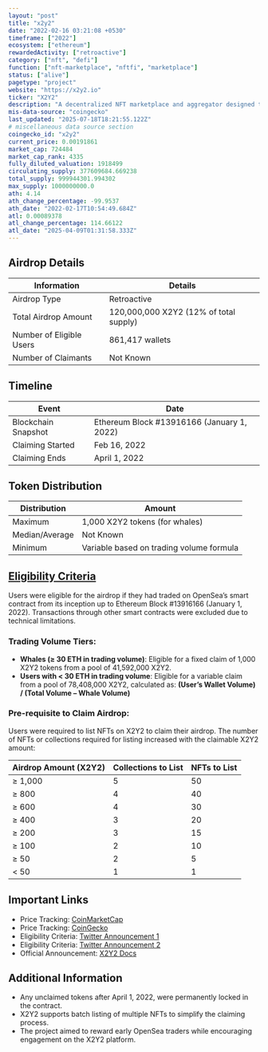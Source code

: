 ```yaml
---
layout: "post"
title: "x2y2"
date: "2022-02-16 03:21:08 +0530"
timeframe: ["2022"]
ecosystem: ["ethereum"]
rewardedActivity: ["retroactive"]
category: ["nft", "defi"]
function: ["nft-marketplace", "nftfi", "marketplace"]
status: ["alive"]
pagetype: "project"
website: "https://x2y2.io"
ticker: "X2Y2"
description: "A decentralized NFT marketplace and aggregator designed to provide users with enhanced trading tools, rewards, and a fairer fee structure."
mis-data-source: "coingecko"
last_updated: "2025-07-18T18:21:55.122Z"
# miscellaneous data source section
coingecko_id: "x2y2"
current_price: 0.00191861
market_cap: 724484
market_cap_rank: 4335
fully_diluted_valuation: 1918499
circulating_supply: 377609684.669238
total_supply: 999944301.994302
max_supply: 1000000000.0
ath: 4.14
ath_change_percentage: -99.9537
ath_date: "2022-02-17T10:54:49.684Z"
atl: 0.00089378
atl_change_percentage: 114.66122
atl_date: "2025-04-09T01:31:58.333Z"
---
```


## Airdrop Details

| Information              | Details                                |
| ------------------------ | -------------------------------------- |
| Airdrop Type             | Retroactive                            |
| Total Airdrop Amount     | 120,000,000 X2Y2 (12% of total supply) |
| Number of Eligible Users | 861,417 wallets                        |
| Number of Claimants      | Not Known                              |

## Timeline

| Event               | Date                                       |
| ------------------- | ------------------------------------------ |
| Blockchain Snapshot | Ethereum Block #13916166 (January 1, 2022) |
| Claiming Started    | Feb 16, 2022                               |
| Claiming Ends       | April 1, 2022                              |

## Token Distribution

| Distribution   | Amount                                   |
| -------------- | ---------------------------------------- |
| Maximum        | 1,000 X2Y2 tokens (for whales)           |
| Median/Average | Not Known                                |
| Minimum        | Variable based on trading volume formula |

## [Eligibility Criteria](https://docs.x2y2.io/tokens/rewards/opensea-airdrop)

Users were eligible for the airdrop if they had traded on OpenSea’s smart contract from its inception up to Ethereum Block #13916166 (January 1, 2022). Transactions through other smart contracts were excluded due to technical limitations.

### Trading Volume Tiers:

- **Whales (≥ 30 ETH in trading volume)**: Eligible for a fixed claim of 1,000 X2Y2 tokens from a pool of 41,592,000 X2Y2.
- **Users with < 30 ETH in trading volume**: Eligible for a variable claim from a pool of 78,408,000 X2Y2, calculated as:
  **(User’s Wallet Volume) / (Total Volume – Whale Volume)**

### Pre-requisite to Claim Airdrop:

Users were required to list NFTs on X2Y2 to claim their airdrop. The number of NFTs or collections required for listing increased with the claimable X2Y2 amount:

| Airdrop Amount (X2Y2) | Collections to List | NFTs to List |
| --------------------- | ------------------- | ------------ |
| ≥ 1,000               | 5                   | 50           |
| ≥ 800                 | 4                   | 40           |
| ≥ 600                 | 4                   | 30           |
| ≥ 400                 | 3                   | 20           |
| ≥ 200                 | 3                   | 15           |
| ≥ 100                 | 2                   | 10           |
| ≥ 50                  | 2                   | 5            |
| < 50                  | 1                   | 1            |

## Important Links

- Price Tracking: [CoinMarketCap](https://coinmarketcap.com/currencies/x2y2/)
- Price Tracking: [CoinGecko](https://www.coingecko.com/en/coins/x2y2)
- Eligibility Criteria: [Twitter Announcement 1](https://x.com/the_x2y2/status/1493734526610071554)
- Eligibility Criteria: [Twitter Announcement 2](https://x.com/the_x2y2/status/1494563271684329478)
- Official Announcement: [X2Y2 Docs](https://docs.x2y2.io/tokens/rewards/opensea-airdrop)

## Additional Information

- Any unclaimed tokens after April 1, 2022, were permanently locked in the contract.
- X2Y2 supports batch listing of multiple NFTs to simplify the claiming process.
- The project aimed to reward early OpenSea traders while encouraging engagement on the X2Y2 platform.